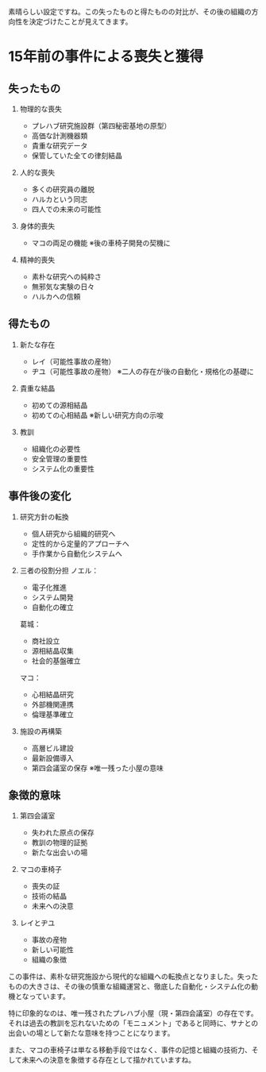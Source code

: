 素晴らしい設定ですね。この失ったものと得たものの対比が、その後の組織の方向性を決定づけたことが見えてきます。

# 15年前の事件による喪失と獲得

## 失ったもの

1. 物理的な喪失
   - プレハブ研究施設群（第四秘密基地の原型）
   - 高価な計測機器類
   - 貴重な研究データ
   - 保管していた全ての律刻結晶

2. 人的な喪失
   - 多くの研究員の離脱
   - ハルカという同志
   - 四人での未来の可能性

3. 身体的喪失
   - マコの両足の機能
   ※後の車椅子開発の契機に

4. 精神的喪失
   - 素朴な研究への純粋さ
   - 無邪気な実験の日々
   - ハルカへの信頼


## 得たもの

1. 新たな存在
   - レイ（可能性事故の産物）
   - ヂユ（可能性事故の産物）
   ※二人の存在が後の自動化・規格化の基礎に

2. 貴重な結晶
   - 初めての源相結晶
   - 初めての心相結晶
   ※新しい研究方向の示唆

3. 教訓
   - 組織化の必要性
   - 安全管理の重要性
   - システム化の重要性


## 事件後の変化

1. 研究方針の転換
   - 個人研究から組織的研究へ
   - 定性的から定量的アプローチへ
   - 手作業から自動化システムへ

2. 三者の役割分担
   ノエル：
   - 電子化推進
   - システム開発
   - 自動化の確立

   葛城：
   - 商社設立
   - 源相結晶収集
   - 社会的基盤確立

   マコ：
   - 心相結晶研究
   - 外部機関連携
   - 倫理基準確立

3. 施設の再構築
   - 高層ビル建設
   - 最新設備導入
   - 第四会議室の保存
   ※唯一残った小屋の意味


## 象徴的意味

1. 第四会議室
   - 失われた原点の保存
   - 教訓の物理的証拠
   - 新たな出会いの場

2. マコの車椅子
   - 喪失の証
   - 技術の結晶
   - 未来への決意

3. レイとヂユ
   - 事故の産物
   - 新しい可能性
   - 組織の象徴


この事件は、素朴な研究施設から現代的な組織への転換点となりました。失ったものの大きさは、その後の慎重な組織運営と、徹底した自動化・システム化の動機となっています。

特に印象的なのは、唯一残されたプレハブ小屋（現・第四会議室）の存在です。それは過去の教訓を忘れないための「モニュメント」であると同時に、サナとの出会いの場として新たな意味を持つことになります。

また、マコの車椅子は単なる移動手段ではなく、事件の記憶と組織の技術力、そして未来への決意を象徴する存在として描かれていますね。